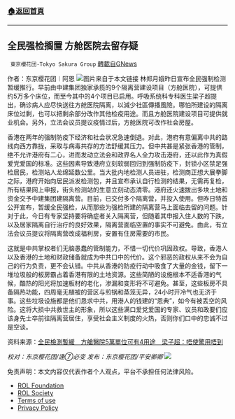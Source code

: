 ###  [:house:返回首頁](https://github.com/ourhimalayas/txt)
---


## 全民强检搁置 方舱医院去留存疑
` 東京櫻花団-Tokyo Sakura Group` [轉載自GNews](https://gnews.org/zh-hans/2210115/)

作者：东京樱花团︱阿恩
![](https://lh6.googleusercontent.com/65jAX1uvd4Gcwl7Hn0I6H3pGPh5KxT6_B_zWZcDSw-vvrsbVHQEvfH42bP3jyLdbEC-OgMWsnvEyV8mk1ILxo_raaZs8mDi_6lArtuIcHv8HIsQuKskdLAs-XCJDTG_il4rva7cg)图片来自于本文链接
林郑月娥昨日宣布全民强制检测暂缓推行。早前由中建集团独家承揽的9个隔离营建设项目（方舱医院），可提供约5万多个床位，而至今其中的4个项目已启用。呼吸系统科专科医生梁子超提出，确诊病人应尽快送往方舱医院隔离，以減少社區傳播風險。哪怕所建设的隔离床位过剩，也可以把剩余部分改作其他检疫用途。而且方舱医院建设项目可提供就业机会。另外，立法会议员提议疫情过后，方舱医院可改作社会房屋。

香港在两年的强制防疫下经济和社会状况急速倒退。对此，港府有意偏离中共的路线向西方靠拢，采取与病毒共存的方法舒缓其压力。但中共甚是紧张香港的管制，绝不允许港府有二心，进而发动立法会和政界名人全力攻击港府，还以此作为真假爱党爱国的标准。这些因素导致港府立刻软弱回归到强制防疫下，封锁小区禁足强检居民，检测站人龙绵延数公里。当大批内地检测人员进驻，检测商正想大展拳脚之际，港府开始向居民派发检测包，并且宣布承认自行检测的结果，无需再复检，所有结果网上申报，街头检测站的生意立刻动态清零。港府还火速拨出多块土地和资金交予中建集团建隔离营。目前，已交付多个隔离营，并投入使用。但昨日特首公开宣布，暂缓全民强检，从而那些为强检所建的隔离营马上面临去留的问题。针对于此，今日有专家坚持要将确症者关入隔离营，但随着其申报入住人数的下跌，以及居家隔离自行治疗的良好效果，隔离营面临空置的事实不可避免。由此，有立法会议员提议将隔离营改成福利房，安置有住房需要的市民。

这就是中共掌权者们无脑愚蠢的管制能力，不惜一切代价巩固政权。导致，香港人以及香港的土地和财政储备就成为中共口中的代价。这个邪恶的政权从来不会为自己的行为负责，更不会认错。中共从香港的防疫行动中吸食了大量的金钱，留下一堆垃圾般的板房霸占着香港有限的土地资源。这些简陋的设施根本不适香港的气候，酷热的阳光将加速板材的老化，渗漏和变形将不可避免。甚至，这些板房不具备隔热功能，四周毫无植被的营区与煎锅和蒸笼无异，24小时开冷气也无济于事。这些垃圾设施都是他们恳求中共，用港人的钱建的“恩典”，如今有被丢空的风险。这将大损中共救世主的形象，所以这些满口爱党爱国的专家、议员和政要们应该身先士卒前往隔离营居住，享受社会主义制度的火热，否则你们口中的忠诚不过是空谈。

资料来源：[全民檢測暫緩　方艙醫院5萬單位可有4用途　梁子超：唔使驚用唔到](https://www.hk01.com/%E7%A4%BE%E6%9C%83%E6%96%B0%E8%81%9E/749635/%E5%85%A8%E6%B0%91%E6%AA%A2%E6%B8%AC%E6%9A%AB%E7%B7%A9-%E6%96%B9%E8%89%99%E9%86%AB%E9%99%A25%E8%90%AC%E5%96%AE%E4%BD%8D%E5%8F%AF%E6%9C%894%E7%94%A8%E9%80%94-%E6%A2%81%E5%AD%90%E8%B6%85-%E5%94%94%E4%BD%BF%E9%A9%9A%E7%94%A8%E5%94%94%E5%88%B0)

*校对：东京樱花团/逢⑦必变
发布：东京樱花团/平安卿卿*
![](https://assets.gnews.org/wp-content/uploads/2022/03/%E4%BA%8C%E7%BB%B4%E7%A0%81-3.jpg)
 

免责声明：本文内容仅代表作者个人观点，平台不承担任何法律风险。

- [ROL Foundation](https://rolfoundation.org/)
- [ROL Society](https://rolsociety.org/)
- [Terms of use](https://gnews.org/terms-of-use-3/)
- [Privacy Policy](https://gnews.org/privacy-policy/)
